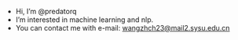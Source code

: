 - Hi, I’m @predatorq
- I’m interested in machine learning and nlp.
- You can contact me with e-mail: wangzhch23@mail2.sysu.edu.cn

<!---
predatorq/predatorq is a ✨ special ✨ repository because its `README.md` (this file) appears on your GitHub profile.
You can click the Preview link to take a look at your changes.
--->
